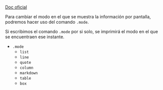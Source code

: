 [Doc oficial](<https://sqlite.org/cli.html>)

Para cambiar el modo en el que se muestra la información por pantalla, podremos hacer uso del comando `.mode`.

Si escribimos el comando `.mode` por si solo, se imprimirá el modo en el que se encuentraen ese instante.

- `.mode`
    - `list`
    - `line`
    - `quote`
    - `column`
    - `markdown`
    - `table`
    - `box`
